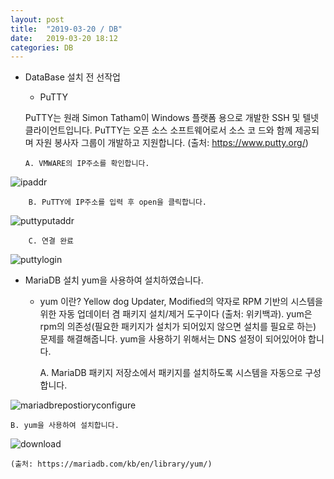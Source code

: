 ```yaml
---
layout: post
title:  "2019-03-20 / DB"
date:   2019-03-20 18:12
categories: DB
---
```

-	DataBase 설치 전 선작업
	- PuTTY 

	PuTTY는 원래 Simon Tatham이 Windows 플랫폼 용으로 개발한 SSH 및 텔넷 클라이언트입니다. PuTTY는 오픈 소스 소프트웨어로서 소스 코		드와 함께 제공되며 자원 봉사자 그룹이 개발하고 지원합니다. (출처: https://www.putty.org/)

        A. VMWARE의 IP주소를 확인합니다.
        
![ipaddr](https://user-images.githubusercontent.com/48667798/54672429-5acc4180-4b3b-11e9-9fe3-b4796610e4fb.JPG)

        B. PuTTY에 IP주소를 입력 후 open을 클릭합니다.
	
![puttyputaddr](https://user-images.githubusercontent.com/48667798/54672433-5b64d800-4b3b-11e9-9682-6a13db5ce033.JPG)

        C. 연결 완료

![puttylogin](https://user-images.githubusercontent.com/48667798/54672431-5acc4180-4b3b-11e9-8638-afda9ed68f10.JPG)

-	MariaDB 설치
	yum을 사용하여 설치하였습니다.

	- yum 이란? 
    Yellow dog Updater, Modified의 약자로 RPM 기반의 시스템을 위한 자동 업데이터 겸 패키지 설치/제거 도구이다 (출처: 위키백과). 
    yum은 rpm의 의존성(필요한 패키지가 설치가 되어있지 않으면 설치를 필요로 하는) 문제를 해결해줍니다.
    yum을 사용하기 위해서는 DNS 설정이 되어있어야 합니다.
    
        A. MariaDB 패키지 저장소에서 패키지를 설치하도록 시스템을 자동으로 구성합니다.  

![mariadbrepostioryconfigure](https://user-images.githubusercontent.com/48667798/54672430-5acc4180-4b3b-11e9-93a1-a78143fe0fd0.JPG)

	B. yum을 사용하여 설치합니다.

![download](https://user-images.githubusercontent.com/48667798/54672435-5b64d800-4b3b-11e9-8a25-2481f2160fce.JPG)

	(출처: https://mariadb.com/kb/en/library/yum/)

